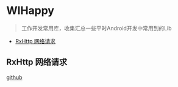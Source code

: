 # WlHappy

> 工作开发常用库，收集汇总一些平时Android开发中常用到的Lib

- [RxHttp 网络请求](#rxhttp-网络请求)

## RxHttp 网络请求

[github](""https://github.com/liujingxing/RxHttp")